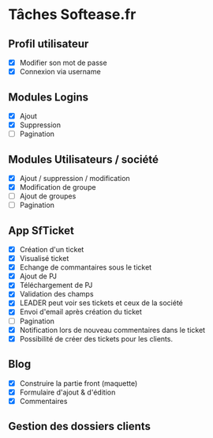 # Tâches Softease.fr

## Profil utilisateur
- [x] Modifier son mot de passe
- [x] Connexion via username

## Modules Logins
- [x] Ajout
- [x] Suppression
- [ ] Pagination

## Modules Utilisateurs / société
- [x] Ajout / suppression / modification
- [x] Modification de groupe
- [ ] Ajout de groupes
- [ ] Pagination

## App SfTicket
- [x] Création d'un ticket
- [x] Visualisé ticket
- [x] Echange de commantaires sous le ticket
- [x] Ajout de PJ
- [x] Téléchargement de PJ
- [x] Validation des champs
- [x] LEADER peut voir ses tickets et ceux de la société
- [x] Envoi d'email après création du ticket
- [ ] Pagination
- [x] Notification lors de nouveau commentaires dans le ticket
- [x] Possibilité de créer des tickets pour les clients.

## Blog
- [x] Construire la partie front (maquette)
- [x] Formulaire d'ajout & d'édition
- [x] Commentaires

## Gestion des dossiers clients
